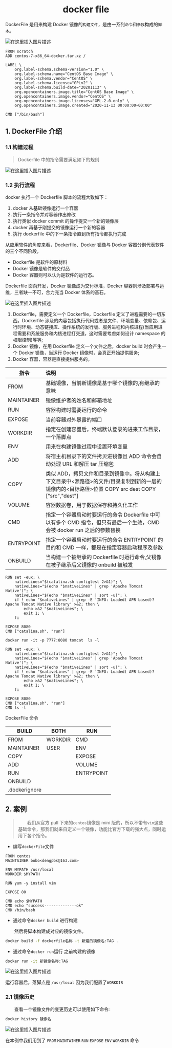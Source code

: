 <h1 align = "center">docker file</h1>

DockerFile 是用来构建 Docker 镜像的`构建文件`，是由一系列`命令`和`参数`构成的`脚本`。

![在这里插入图片描述](https://img-blog.csdnimg.cn/47402821a0bf42608bd603feebe30830.png)

```shell
FROM scratch
ADD centos-7-x86_64-docker.tar.xz /

LABEL \
    org.label-schema.schema-version="1.0" \
    org.label-schema.name="CentOS Base Image" \
    org.label-schema.vendor="CentOS" \
    org.label-schema.license="GPLv2" \
    org.label-schema.build-date="20201113" \
    org.opencontainers.image.title="CentOS Base Image" \
    org.opencontainers.image.vendor="CentOS" \
    org.opencontainers.image.licenses="GPL-2.0-only" \
    org.opencontainers.image.created="2020-11-13 00:00:00+00:00"

CMD ["/bin/bash"]
```

## 1. DockerFile 介绍

### 1.1 构建过程

> ​Dockerfile 中的指令需要满足如下的规则

![在这里插入图片描述](https://img-blog.csdnimg.cn/e0196a253a1c4d08a8e5d4c259fe9970.png)

### 1.2 执行流程

docker 执行一个 Dockerfile 脚本的流程大致如下：

1. docker 从基础镜像运行一个容器
2. 执行一条指令并对容器作出修改
3. 执行类似 docker commit 的操作提交一个新的镜像层
4. docker 再基于刚提交的镜像运行一个新的容器
5. 执行 dockerfile 中的下一条指令直到所有指令都执行完成

从应用软件的角度来看，Dockerfile、Docker 镜像与 Docker 容器分别代表软件的三个不同阶段，

- Dockerfile 是软件的原材料
- Docker 镜像是软件的交付品
- Docker 容器则可以认为是软件的运行态。

Dockerfile 面向开发，Docker 镜像成为交付标准，Docker 容器则涉及部署与运维，三者缺一不可，合力充当 Docker 体系的基石。

![在这里插入图片描述](https://img-blog.csdnimg.cn/672da8c83fdc4af8b450143834a6dc59.png)

1. Dockerfile，需要定义一个 Dockerfile，Dockerfile 定义了进程需要的一切东西。Dockerfile 涉及的内容包括执行代码或者是文件、环境变量、依赖包、运行时环境、动态链接库、操作系统的发行版、服务进程和内核进程(当应用进程需要和系统服务和内核进程打交道，这时需要考虑如何设计 namespace 的权限控制)等等;
2. Docker 镜像，在用 Dockerfile 定义一个文件之后，docker build 时会产生一个 Docker 镜像，当运行 Docker 镜像时，会真正开始提供服务;
3. Docker 容器，容器是直接提供服务的。

| 指令       | 说明                                                                                                                                              |
| ---------- | :------------------------------------------------------------------------------------------------------------------------------------------------ |
| FROM       | 基础镜像，当前新镜像是基于哪个镜像的,有继承的意味                                                                                                 |
| MAINTAINER | 镜像维护者的姓名和邮箱地址                                                                                                                        |
| RUN        | 容器构建时需要运行的命令                                                                                                                          |
| EXPOSE     | 当前容器对外暴露的端口                                                                                                                            |
| WORKDIR    | 指定在创建容器后，终端默认登录的进来工作目录，一个落脚点                                                                                          |
| ENV        | 用来在构建镜像过程中设置环境变量                                                                                                                  |
| ADD        | 将宿主机目录下的文件拷贝进镜像且 ADD 命令会自动处理 URL 和解压 tar 压缩包                                                                         |
| COPY       | 类似 ADD，拷贝文件和目录到镜像中。将从构建上下文目录中<源路径>的文件/目录复制到新的一层的镜像内的<目标路径>位置 COPY src dest COPY ["src","dest"] |
| VOLUME     | 容器数据卷，用于数据保存和持久化工作                                                                                                              |
| CMD        | 指定一个容器启动时要运行的命令 Dockerfile 中可以有多个 CMD 指令，但只有最后一个生效，CMD 会被 docker run 之后的参数替换                           |
| ENTRYPOINT | 指定一个容器启动时要运行的命令 ENTRYPOINT 的目的和 CMD 一样，都是在指定容器启动程序及参数                                                         |
| ONBUILD    | 当构建一个被继承的 Dockerfile 时运行命令,父镜像在被子继承后父镜像的 onbuild 被触发                                                                |

```shell
RUN set -eux; \
	nativeLines="$(catalina.sh configtest 2>&1)"; \
	nativeLines="$(echo "$nativeLines" | grep 'Apache Tomcat Native')"; \
	nativeLines="$(echo "$nativeLines" | sort -u)"; \
	if ! echo "$nativeLines" | grep -E 'INFO: Loaded( APR based)? Apache Tomcat Native library' >&2; then \
		echo >&2 "$nativeLines"; \
		exit 1; \
	fi

EXPOSE 8080
CMD ["catalina.sh", "run"]

docker run -it -p 7777:8080 tomcat  ls -l

RUN set -eux; \
	nativeLines="$(catalina.sh configtest 2>&1)"; \
	nativeLines="$(echo "$nativeLines" | grep 'Apache Tomcat Native')"; \
	nativeLines="$(echo "$nativeLines" | sort -u)"; \
	if ! echo "$nativeLines" | grep -E 'INFO: Loaded( APR based)? Apache Tomcat Native library' >&2; then \
		echo >&2 "$nativeLines"; \
		exit 1; \
	fi

EXPOSE 8080
CMD ["catalina.sh", "run"]
CMD ls -l
```

DockerFile 命令

| BUILD         | BOTH    | RUN        |
| ------------- | ------- | ---------- |
| FROM          | WORKDIR | CMD        |
| MAINTAINER    | USER    | ENV        |
| COPY          |         | EXPOSE     |
| ADD           |         | VOLUME     |
| RUN           |         | ENTRYPOINT |
| ONBUILD       |         |            |
| .dockerignore |         |            |

## 2. 案例

> &emsp;&emsp;我们从官方 pull 下来的`centos`镜像是 mini 版的，所以不带有`vim`这些基础命令，那我们就来自定义一个镜像，功能比官方下载的强大点，同时运用下各个指令。

- 编写`dockerFile`文件

```shell
FROM centos
MAINTAINER bobo<dengpbs@163.com>

ENV MYPATH /usr/local
WORKDIR $MYPATH

RUN yum -y install vim

EXPOSE 80

CMD echo $MYPATH
CMD echo "success--------------ok"
CMD /bin/bash
```

- 通过命令`docker build` 进行构建

&emsp;&emsp;然后将脚本构建成对应的镜像文件。

```bash
docker build -f dockerfile名称 -t 新建的镜像名:TAG .
```

- 通过命令`docker run`运行 之前构建的镜像

```bash
docker run -it 新镜像名称:TAG
```

![在这里插入图片描述](https://img-blog.csdnimg.cn/20191227011815639.png?x-oss-process=image/watermark,type_ZmFuZ3poZW5naGVpdGk,shadow_10,text_aHR0cHM6Ly9kcGItYm9ib2thb3lhLXNtLmJsb2cuY3Nkbi5uZXQ=,size_16,color_FFFFFF,t_70)

运行容器后，落脚点是 `/usr/local` 因为我们配置了`WORKDIR`

### 2.1 镜像历史

&emsp;&emsp;查看一个镜像文件的变更历史可以使用如下命令:

```bash
docker history 镜像名
```

![在这里插入图片描述](https://img-blog.csdnimg.cn/20191227012021461.png?x-oss-process=image/watermark,type_ZmFuZ3poZW5naGVpdGk,shadow_10,text_aHR0cHM6Ly9kcGItYm9ib2thb3lhLXNtLmJsb2cuY3Nkbi5uZXQ=,size_16,color_FFFFFF,t_70)

在本例中我们用到了 `FROM` `MAINTAINER` `RUN` `EXPOSE` `ENV` `WORKDIR` 命令
